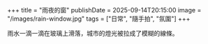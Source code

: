 +++
title = "雨夜的窗"
publishDate = 2025-09-14T20:15:00
image = "/images/rain-window.jpg"
tags = ["日常", "隨手拍", "氛圍"]
+++

雨水一滴一滴在玻璃上滑落，城市的燈光被拉成了模糊的線條。

